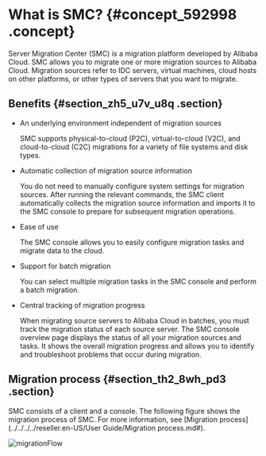 # What is SMC? {#concept_592998 .concept}

Server Migration Center \(SMC\) is a migration platform developed by Alibaba Cloud. SMC allows you to migrate one or more migration sources to Alibaba Cloud. Migration sources refer to IDC servers, virtual machines, cloud hosts on other platforms, or other types of servers that you want to migrate.

## Benefits {#section_zh5_u7v_u8q .section}

-   An underlying environment independent of migration sources

    SMC supports physical-to-cloud \(P2C\), virtual-to-cloud \(V2C\), and cloud-to-cloud \(C2C\) migrations for a variety of file systems and disk types.

-   Automatic collection of migration source information

    You do not need to manually configure system settings for migration sources. After running the relevant commands, the SMC client automatically collects the migration source information and imports it to the SMC console to prepare for subsequent migration operations.

-   Ease of use

    The SMC console allows you to easily configure migration tasks and migrate data to the cloud.

-   Support for batch migration

    You can select multiple migration tasks in the SMC console and perform a batch migration.

-   Central tracking of migration progress

    When migrating source servers to Alibaba Cloud in batches, you must track the migration status of each source server. The SMC console overview page displays the status of all your migration sources and tasks. It shows the overall migration progress and allows you to identify and troubleshoot problems that occur during migration.


## Migration process {#section_th2_8wh_pd3 .section}

SMC consists of a client and a console. The following figure shows the migration process of SMC. For more information, see [Migration process](../../../../reseller.en-US/User Guide/Migration process.md#).

![migrationFlow](http://static-aliyun-doc.oss-cn-hangzhou.aliyuncs.com/assets/img/475582/156629948550105_en-US.png)


